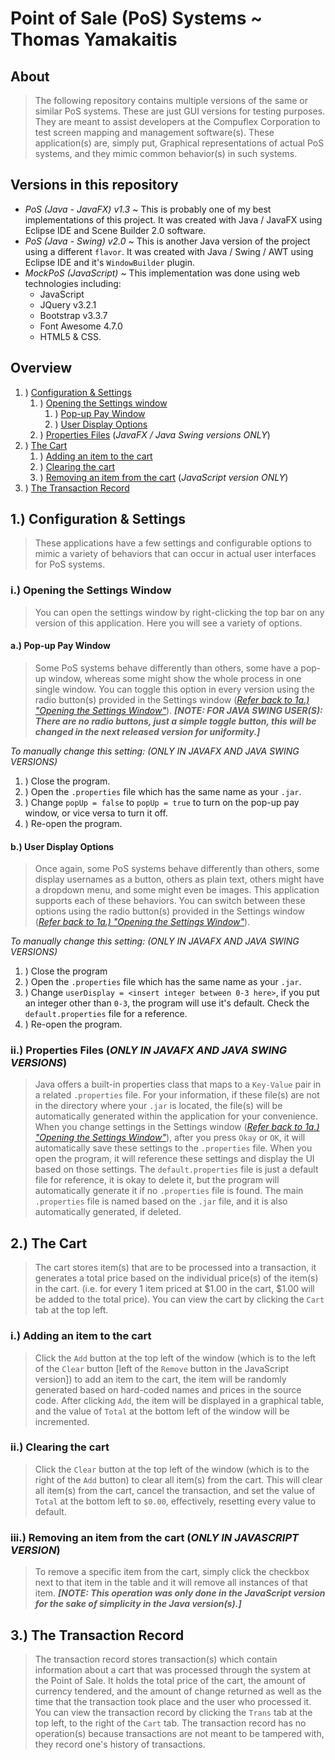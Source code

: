 Point of Sale (PoS) Systems ~ Thomas Yamakaitis
=====

About
-----
> The following repository contains multiple versions of the same or similar PoS systems. These are just GUI versions for testing purposes. They are meant to assist developers at the Compuflex Corporation to test screen mapping and management software(s). These application(s) are, simply put, Graphical representations of actual PoS systems, and they mimic common behavior(s) in such systems.

Versions in this repository
-----
 - *PoS (Java - JavaFX) v1.3* ~ This is probably one of my best implementations of this project. It was created with Java / JavaFX using Eclipse IDE and Scene Builder 2.0 software.
 - *PoS (Java - Swing) v2.0* ~ This is another Java version of the project using a different `flavor`. It was created with Java / Swing / AWT using Eclipse IDE and it's `WindowBuilder` plugin.
 - *MockPoS (JavaScript)* ~ This implementation was done using web technologies including:
     - JavaScript
     - JQuery v3.2.1
     - Bootstrap v3.3.7
     - Font Awesome 4.7.0
     - HTML5 & CSS.

Overview
-----
1. ) [Configuration & Settings](#1-configuration--settings)
    1. ) [Opening the Settings window](#i-opening-the-settings-window)
        1. ) [Pop-up Pay Window](#a-pop-up-pay-window)
        2. ) [User Display Options](#b-user-display-options)
    2. ) [Properties Files](#ii-properties-files-only-in-javafx-and-java-swing-versions) (*JavaFX / Java Swing versions ONLY*)
2. ) [The Cart](#2-the-cart)
    1. ) [Adding an item to the cart](#i-adding-an-item-to-the-cart)
    2. ) [Clearing the cart](#ii-clearing-the-cart)
    3. ) [Removing an item from the cart](#iii-removing-an-item-from-the-cart-only-in-javascript-version) (*JavaScript version ONLY*)
3. ) [The Transaction Record](#3-the-transaction-record)

## 1.) Configuration & Settings
> These applications have a few settings and configurable options to mimic a variety of behaviors that can occur in actual user interfaces for PoS systems.

### i.) Opening the Settings Window
> You can open the settings window by right-clicking the top bar on any version of this application. Here you will see a variety of options.

#### a.) Pop-up Pay Window
> Some PoS systems behave differently than others, some have a pop-up window, whereas some might show the whole process in one single window. You can toggle this option in every version using the radio button(s) provided in the Settings window ([*Refer back to 1a.) "Opening the Settings Window"*](#i-opening-the-settings-window)). ***[NOTE: FOR JAVA SWING USER(S): There are no radio buttons, just a simple toggle button, this will be changed in the next released version for uniformity.]***

*To manually change this setting: (ONLY IN JAVAFX AND JAVA SWING VERSIONS)*
 1. ) Close the program.
 2. ) Open the `.properties` file which has the same name as your `.jar`.
 3. ) Change `popUp = false` to `popUp = true` to turn on the pop-up pay window, or vice versa to turn it off.
 4. ) Re-open the program.

#### b.) User Display Options
> Once again, some PoS systems behave differently than others, some display usernames as a button, others as plain text, others might have a dropdown menu, and some might even be images. This application supports each of these behaviors. You can switch between these options using the radio button(s) provided in the Settings window ([*Refer back to 1a.) "Opening the Settings Window"*](#i-opening-the-settings-window)).

*To manually change this setting: (ONLY IN JAVAFX AND JAVA SWING VERSIONS)*
  1. ) Close the program
  2. ) Open the `.properties` file which has the same name as your `.jar`.
  3. ) Change `userDisplay = <insert integer between 0-3 here>`, if you put an integer other than `0-3`, the program will use it's default. Check the `default.properties` file for a reference.
  4. ) Re-open the program.

### ii.) Properties Files (*ONLY IN JAVAFX AND JAVA SWING VERSIONS*)
> Java offers a built-in properties class that maps to a `Key-Value` pair in a related `.properties` file. For your information, if these file(s) are not in the directory where your `.jar` is located, the file(s) will be automatically generated within the application for your convenience. When you change settings in the Settings window ([*Refer back to 1a.) "Opening the Settings Window"*](#i-opening-the-settings-window)), after you press `Okay` or `OK`, it will automatically save these settings to the `.properties` file. When you open the program, it will reference these settings and display the UI based on those settings. The `default.properties` file is just a default file for reference, it is okay to delete it, but the program will automatically generate it if no `.properties` file is found. The main `.properties` file is named based on the `.jar` file, and it is also automatically generated, if deleted.

## 2.) The Cart
> The cart stores item(s) that are to be processed into a transaction, it generates a total price based on the individual price(s) of the item(s) in the cart. (i.e. for every 1 item priced at $1.00 in the cart, $1.00 will be added to the total price). You can view the cart by clicking the `Cart` tab at the top left.

### i.) Adding an item to the cart
> Click the `Add` button at the top left of the window (which is to the left of the `Clear` button [left of the `Remove` button in the JavaScript version]) to add an item to the cart, the item will be randomly generated based on hard-coded names and prices in the source code. After clicking `Add`, the item will be displayed in a graphical table, and the value of `Total` at the bottom left of the window will be incremented.

### ii.) Clearing the cart
> Click the `Clear` button at the top left of the window (which is to the right of the `Add` button) to clear all item(s) from the cart. This will clear all item(s) from the cart, cancel the transaction, and set the value of `Total` at the bottom left to `$0.00`, effectively, resetting every value to default.

### iii.) Removing an item from the cart (*ONLY IN JAVASCRIPT VERSION*)
> To remove a specific item from the cart, simply click the checkbox next to that item in the table and it will remove all instances of that item. ***[NOTE: This operation was only done in the JavaScript version for the sake of simplicity in the Java version(s).]***

## 3.) The Transaction Record
> The transaction record stores transaction(s) which contain information about a cart that was processed through the system at the Point of Sale. It holds the total price of the cart, the amount of currency tendered, and the amount of change returned as well as the time that the transaction took place and the user who processed it. You can view the transaction record by clicking the `Trans` tab at the top left, to the right of the `Cart` tab. The transaction record has no operation(s) because transactions are not meant to be tampered with, they record one's history of transactions.
